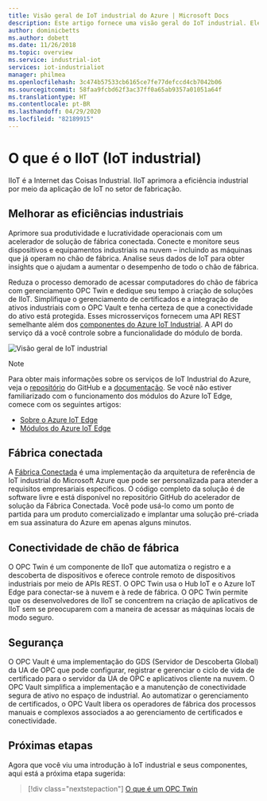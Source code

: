 ```yaml
---
title: Visão geral de IoT industrial do Azure | Microsoft Docs
description: Este artigo fornece uma visão geral do IoT industrial. Ele explica a fábrica conectada, a conectividade de chão de fábrica e os componentes de segurança na IIoT.
author: dominicbetts
ms.author: dobett
ms.date: 11/26/2018
ms.topic: overview
ms.service: industrial-iot
services: iot-industrialiot
manager: philmea
ms.openlocfilehash: 3c474b57533cb6165ce7fe77defccd4cb7042b06
ms.sourcegitcommit: 58faa9fcbd62f3ac37ff0a65ab9357a01051a64f
ms.translationtype: HT
ms.contentlocale: pt-BR
ms.lasthandoff: 04/29/2020
ms.locfileid: "82189915"
---
```

# <a name="what-is-industrial-iot-iiot"></a>O que é o IIoT (IoT industrial)

IIoT é a Internet das Coisas Industrial. IIoT aprimora a eficiência industrial por meio da aplicação de IoT no setor de fabricação. 

## <a name="improve-industrial-efficiencies"></a>Melhorar as eficiências industriais

Aprimore sua produtividade e lucratividade operacionais com um acelerador de solução de fábrica conectada. Conecte e monitore seus dispositivos e equipamentos industriais na nuvem – incluindo as máquinas que já operam no chão de fábrica. Analise seus dados de IoT para obter insights que o ajudam a aumentar o desempenho de todo o chão de fábrica.

Reduza o processo demorado de acessar computadores do chão de fábrica com gerenciamento OPC Twin e dedique seu tempo à criação de soluções de IIoT. Simplifique o gerenciamento de certificados e a integração de ativos industriais com o OPC Vault e tenha certeza de que a conectividade do ativo está protegida. Esses microsserviços fornecem uma API REST semelhante além dos [componentes do Azure IoT Industrial](https://github.com/Azure/Industrial-IoT). A API do serviço dá a você controle sobre a funcionalidade do módulo de borda. 

![Visão geral de IoT industrial](media/overview-iot-industrial/overview.png)

> [!NOTE]
> Para obter mais informações sobre os serviços de IoT Industrial do Azure, veja o [repositório](https://github.com/Azure/Industrial-IoT) do GitHub e a [documentação](https://azure.github.io/Industrial-IoT/).
Se você não estiver familiarizado com o funcionamento dos módulos do Azure IoT Edge, comece com os seguintes artigos:
- [Sobre o Azure IoT Edge](../iot-edge/about-iot-edge.md)
- [Módulos do Azure IoT Edge](../iot-edge/iot-edge-modules.md)

## <a name="connected-factory"></a>Fábrica conectada

A [Fábrica Conectada](../iot-accelerators/iot-accelerators-connected-factory-features.md) é uma implementação da arquitetura de referência de IoT industrial do Microsoft Azure que pode ser personalizada para atender a requisitos empresariais específicos. O código completo da solução é de software livre e está disponível no repositório GitHub do acelerador de solução da Fábrica Conectada. Você pode usá-lo como um ponto de partida para um produto comercializado e implantar uma solução pré-criada em sua assinatura do Azure em apenas alguns minutos. 

## <a name="factory-floor-connectivity"></a>Conectividade de chão de fábrica

O OPC Twin é um componente de IIoT que automatiza o registro e a descoberta de dispositivos e oferece controle remoto de dispositivos industriais por meio de APIs REST. O OPC Twin usa o Hub IoT e o Azure IoT Edge para conectar-se à nuvem e à rede de fábrica. O OPC Twin permite que os desenvolvedores de IIoT se concentrem na criação de aplicativos de IIoT sem se preocuparem com a maneira de acessar as máquinas locais de modo seguro.

## <a name="security"></a>Segurança

O OPC Vault é uma implementação do GDS (Servidor de Descoberta Global) da UA de OPC que pode configurar, registrar e gerenciar o ciclo de vida de certificado para o servidor da UA de OPC e aplicativos cliente na nuvem. O OPC Vault simplifica a implementação e a manutenção de conectividade segura de ativo no espaço de industrial. Ao automatizar o gerenciamento de certificados, o OPC Vault libera os operadores de fábrica dos processos manuais e complexos associados a ao gerenciamento de certificados e conectividade.

## <a name="next-steps"></a>Próximas etapas

Agora que você viu uma introdução à IoT industrial e seus componentes, aqui está a próxima etapa sugerida:

> [!div class="nextstepaction"]
> [O que é um OPC Twin](overview-opc-twin.md)

